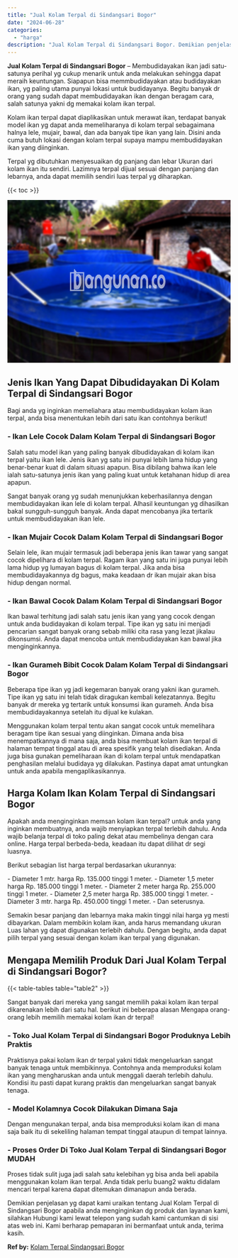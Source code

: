 ```yaml
---
title: "Jual Kolam Terpal di Sindangsari Bogor"
date: "2024-06-28"
categories: 
  - "harga"
description: "Jual Kolam Terpal di Sindangsari Bogor. Demikian penjelasan yg dapat kami uraikan tentang Jual Kolam Terpal di Sindangsari Bogor apabila anda menginginkan dg..."
---
```


**Jual Kolam Terpal di Sindangsari Bogor** – Membudidayakan ikan jadi satu-satunya perihal yg cukup menarik untuk anda melakukan sehingga dapat meraih keuntungan. Siapapun bisa memmbudidayakan atau budidayakan ikan, yg paling utama punyai lokasi untuk budidayanya. Begitu banyak dr orang yang sudah dapat membudidayakan ikan dengan beragam cara, salah satunya yakni dg memakai kolam ikan terpal.

Kolam ikan terpal dapat diaplikasikan untuk merawat ikan, terdapat banyak model ikan yg dapat anda memeliharanya di kolam terpal sebagaimana halnya lele, mujair, bawal, dan ada banyak tipe ikan yang lain. Disini anda cuma butuh lokasi dengan kolam terpal supaya mampu membudidayakan ikan yang diinginkan.

Terpal yg dibutuhkan menyesuaikan dg panjang dan lebar Ukuran dari kolam ikan itu sendiri. Lazimnya terpal dijual sesuai dengan panjang dan lebarnya, anda dapat memilih sendiri luas terpal yg diharapkan.

{{< toc >}}

![Jual Kolam Terpal di Sindangsari Bogor](/images/jual-kolam-terpal-38.png)

## Jenis Ikan Yang Dapat Dibudidayakan Di Kolam Terpal di Sindangsari Bogor

Bagi anda yg inginkan memeliahara atau membudidayakan kolam ikan terpal, anda bisa menentukan lebih dari satu ikan contohnya berikut!

### \- Ikan Lele Cocok Dalam Kolam Terpal di Sindangsari Bogor

Salah satu model ikan yang paling banyak dibudidayakan di kolam ikan terpal yaitu ikan lele. Jenis ikan yg satu ini punyai lebih lama hidup yang benar-benar kuat di dalam situasi apapun. Bisa dibilang bahwa ikan lele ialah satu-satunya jenis ikan yang paling kuat untuk ketahanan hidup di area apapun.

Sangat banyak orang yg sudah menunjukkan keberhasilannya dengan membudidayakan ikan lele di kolam terpal. Alhasil keuntungan yg dihasilkan bakal sungguh-sungguh banyak. Anda dapat mencobanya jika tertarik untuk membudidayakan ikan lele.

### \- Ikan Mujair Cocok Dalam Kolam Terpal di Sindangsari Bogor

Selain lele, ikan mujair termasuk jadi beberapa jenis ikan tawar yang sangat cocok dipelihara di kolam terpal. Ragam ikan yang satu ini juga punyai lebih lama hidup yg lumayan bagus di kolam terpal. Jika anda bisa membudidayakannya dg bagus, maka keadaan dr ikan mujair akan bisa hidup dengan normal.

### \- Ikan Bawal Cocok Dalam Kolam Terpal di Sindangsari Bogor

Ikan bawal terhitung jadi salah satu jenis ikan yang yang cocok dengan untuk anda budidayakan di kolam terpal. Tipe ikan yg satu ini menjadi pencarian sangat banyak orang sebab miliki cita rasa yang lezat jikalau dikonsumsi. Anda dapat mencoba untuk membudidayakan kan bawal jika menginginkannya.

### \- Ikan Gurameh Bibit Cocok Dalam Kolam Terpal di Sindangsari Bogor

Beberapa tipe ikan yg jadi kegemaran banyak orang yakni ikan gurameh. Tipe ikan yg satu ini telah tidak diragukan kembali kelezatannya. Begitu banyak dr mereka yg tertarik untuk konsumsi ikan gurameh. Anda bisa membudidayakannya setelah itu dijual ke kulakan.

Menggunakan kolam terpal tentu akan sangat cocok untuk memelihara beragam tipe ikan sesuai yang diinginkan. Dimana anda bisa menempatkannya di mana saja, anda bisa membuat kolam ikan terpal di halaman tempat tinggal atau di area spesifik yang telah disediakan. Anda juga bisa gunakan pemeliharaan ikan di kolam terpal untuk mendapatkan penghasilan melalui budidaya yg dilakukan. Pastinya dapat amat untungkan untuk anda apabila mengaplikasikannya.

## Harga Kolam Ikan Kolam Terpal di Sindangsari Bogor

Apakah anda menginginkan memsan kolam ikan terpal? untuk anda yang inginkan membuatnya, anda wajib menyiapkan terpal terlebih dahulu. Anda wajib belanja terpal di toko paling dekat atau membelinya dengan cara online. Harga terpal berbeda-beda, keadaan itu dapat dilihat dr segi luasnya.

Berikut sebagian list harga terpal berdasarkan ukurannya:

\- Diameter 1 mtr. harga Rp. 135.000 tinggi 1 meter. - Diameter 1,5 meter harga Rp. 185.000 tinggi 1 meter. - Diameter 2 meter harga Rp. 255.000 tinggi 1 meter. - Diameter 2,5 meter harga Rp. 385.000 tinggi 1 meter. - Diameter 3 mtr. harga Rp. 450.000 tinggi 1 meter. - Dan seterusnya.

Semakin besar panjang dan lebarnya maka makin tinggi nilai harga yg mesti dibayarkan. Dalam membikin kolam ikan, anda harus memandang ukuran Luas lahan yg dapat digunakan terlebih dahulu. Dengan begitu, anda dapat pilih terpal yang sesuai dengan kolam ikan terpal yang digunakan.

## Mengapa Memilih Produk Dari Jual Kolam Terpal di Sindangsari Bogor?

{{< table-tables table="table2" >}}

Sangat banyak dari mereka yang sangat memilih pakai kolam ikan terpal dikarenakan lebih dari satu hal. berikut ini beberapa alasan Mengapa orang-orang lebih memilih memakai kolam ikan dr terpal!

### \- Toko Jual Kolam Terpal di Sindangsari Bogor Produknya Lebih Praktis

Praktisnya pakai kolam ikan dr terpal yakni tidak mengeluarkan sangat banyak tenaga untuk membikinnya. Contohnya anda memproduksi kolam ikan yang mengharuskan anda untuk menggali daerah terlebih dahulu. Kondisi itu pasti dapat kurang praktis dan mengeluarkan sangat banyak tenaga.

### \- Model Kolamnya Cocok Dilakukan Dimana Saja

Dengan mengunakan terpal, anda bisa memproduksi kolam ikan di mana saja baik itu di sekeliling halaman tempat tinggal ataupun di tempat lainnya.

### \- Proses Order Di Toko Jual Kolam Terpal di Sindangsari Bogor MUDAH

Proses tidak sulit juga jadi salah satu kelebihan yg bisa anda beli apabila menggunakan kolam ikan terpal. Anda tidak perlu buang2 waktu didalam mencari terpal karena dapat ditemukan dimanapun anda berada.

Demikian penjelasan yg dapat kami uraikan tentang Jual Kolam Terpal di Sindangsari Bogor apabila anda menginginkan dg produk dan layanan kami, silahkan Hubungi kami lewat telepon yang sudah kami cantumkan di sisi atas web ini. Kami berharap pemaparan ini bermanfaat untuk anda, terima kasih.

**Ref by:** [Kolam Terpal Sindangsari Bogor](https://id.wikipedia.org/wiki/Kolam)
